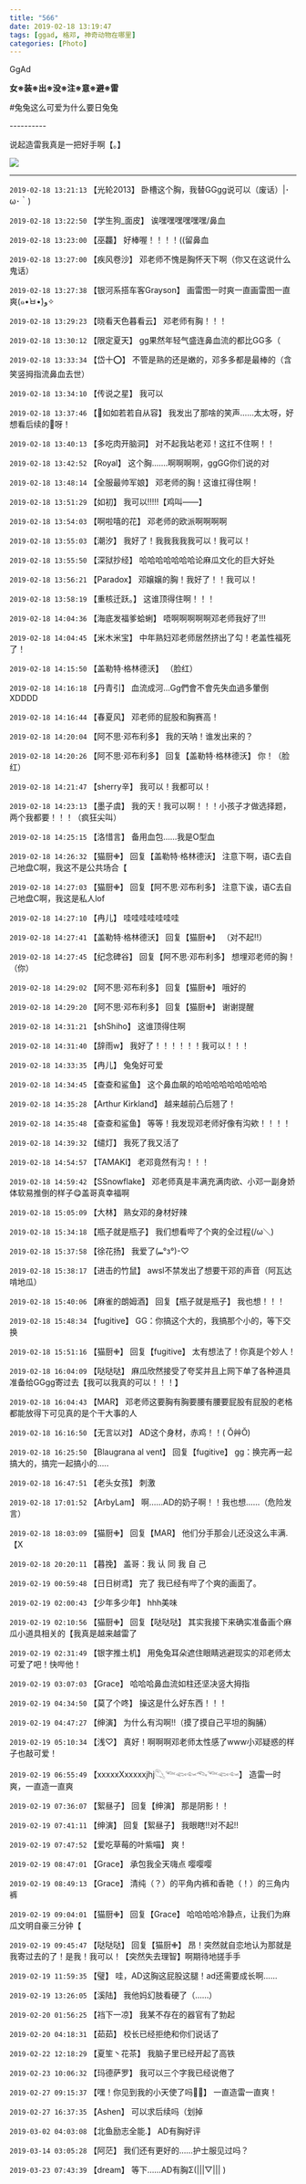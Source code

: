 ```yaml
---
title: "566"
date: 2019-02-18 13:19:47
tags: [ggad, 格邓, 神奇动物在哪里]
categories: [Photo]
---
```


<p>GgAd</p> 
<p><strong>女※装※出※没※注※意※避※雷</strong></p> 
<p>#兔兔这么可爱为什么要日兔兔</p> 
<p>----------</p> 
<p>说起造雷我真是一把好手啊【。】</p>

![](https://raw.githubusercontent.com/alicewish/meowchain247/master/img_cVZNdzJtQk9JV2Z6UGFVNnJSa3EvUzF6NklHa1J1cERuRldXeWwyZWZ1QjIwMDFLZEttOFpnPT0.jpg)

---

`2019-02-18 13:21:13` 【光轮2013】 卧槽这个胸，我替GGgg说可以（废话）|･ω･｀)

`2019-02-18 13:22:50` 【学生狗\_面皮】 诶嘿嘿嘿嘿嘿嘿/鼻血

`2019-02-18 13:23:00` 【巫龘】 好棒喔！！！！((留鼻血

`2019-02-18 13:27:00` 【疾风卷沙】 邓老师不愧是胸怀天下啊（你又在这说什么鬼话）

`2019-02-18 13:27:38` 【银河系搭车客Grayson】 画雷图一时爽一直画雷图一直爽(๑•̀ㅂ•́)و✧

`2019-02-18 13:29:23` 【晓看天色暮看云】 邓老师有胸！！！

`2019-02-18 13:30:12` 【限定夏天】 gg果然年轻气盛连鼻血流的都比GG多（

`2019-02-18 13:33:34` 【岱十⭕】 不管是熟的还是嫩的，邓多多都是最棒的（含笑竖拇指流鼻血去世）

`2019-02-18 13:34:10` 【传说之星】 我可以

`2019-02-18 13:37:46` 【🥕如如若若自从容】 我发出了那啥的笑声……太太呀，好想看后续的🚗呀！

`2019-02-18 13:40:13` 【多吃肉开脑洞】 对不起我站老邓！这扛不住啊！！

`2019-02-18 13:42:52` 【Royal】 这个胸.......啊啊啊啊，ggGG你们说的对

`2019-02-18 13:48:14` 【全服最帅军娘】 邓老师的胸！这谁扛得住啊！

`2019-02-18 13:51:29` 【如初】 我可以!!!!!【鸡叫——】

`2019-02-18 13:54:03` 【啊啦嘻的花】 邓老师的欧派啊啊啊啊

`2019-02-18 13:55:03` 【潮汐】 我好了！我我我我我可以！我可以！

`2019-02-18 13:55:50` 【深狱抄经】 哈哈哈哈哈哈哈论麻瓜文化的巨大好处

`2019-02-18 13:56:21` 【Paradox】 邓嬢嬢的胸！我好了！！我可以！

`2019-02-18 13:58:19` 【重核迁跃。】 这谁顶得住啊！！！

`2019-02-18 14:04:36` 【海底发福爹蛤蜊】 唔啊啊啊啊啊邓老师我好了!!!

`2019-02-18 14:04:45` 【米木米宝】 中年熟妇邓老师居然挤出了勾！老盖性福死了！

`2019-02-18 14:15:50` 【盖勒特·格林德沃】 （脸红）

`2019-02-18 14:16:18` 【丹青引】 血流成河...Gg們會不會先失血過多暈倒XDDDD

`2019-02-18 14:16:44` 【春夏风】 邓老师的屁股和胸赛高！

`2019-02-18 14:20:04` 【阿不思·邓布利多】 我的天呐！谁发出来的？

`2019-02-18 14:20:26` 【阿不思·邓布利多】 回复【盖勒特·格林德沃】 你！（脸红）

`2019-02-18 14:21:47` 【sherry辛】 我可以！我都可以！

`2019-02-18 14:23:13` 【墨子虞】 我的天！我可以啊！！！小孩子才做选择题，两个我都要！！！（疯狂尖叫）

`2019-02-18 14:25:15` 【洛惜言】 备用血包……我是O型血

`2019-02-18 14:26:32` 【猫厨✙】 回复【盖勒特·格林德沃】 注意下啊，语C去自己地盘C啊，我这不是公共场合【

`2019-02-18 14:27:03` 【猫厨✙】 回复【阿不思·邓布利多】 注意下诶，语C去自己地盘C啊，我这是私人lof

`2019-02-18 14:27:10` 【冉儿】 哇哇哇哇哇哇哇

`2019-02-18 14:27:41` 【盖勒特·格林德沃】 回复【猫厨✙】 （对不起!!）

`2019-02-18 14:27:45` 【纪念碑谷】 回复【阿不思·邓布利多】 想埋邓老师的胸！（你）

`2019-02-18 14:29:02` 【阿不思·邓布利多】 回复【猫厨✙】 哦好的

`2019-02-18 14:29:20` 【阿不思·邓布利多】 回复【猫厨✙】 谢谢提醒

`2019-02-18 14:31:21` 【shShiho】 这谁顶得住啊

`2019-02-18 14:31:40` 【辞雨w】 我好了！！！！！！我可以！！！

`2019-02-18 14:33:35` 【冉儿】 兔兔好可爱

`2019-02-18 14:34:45` 【查查和鲨鱼】 这个鼻血飙的哈哈哈哈哈哈哈哈哈

`2019-02-18 14:35:28` 【Arthur Kirkland】 越来越前凸后翘了！

`2019-02-18 14:35:48` 【查查和鲨鱼】 等等！我发现邓老师好像有沟欸！！！！

`2019-02-18 14:39:32` 【缱灯】 我死了我又活了

`2019-02-18 14:54:57` 【TAMAKI】 老邓竟然有沟！！！

`2019-02-18 14:59:42` 【SSnowflake】 邓老师真是丰满充满肉欲、小邓一副身娇体软易推倒的样子😋盖哥真幸福啊

`2019-02-18 15:05:09` 【大林】 熟女邓的身材好辣

`2019-02-18 15:34:18` 【瓶子就是瓶子】 我们想看哔了个爽的全过程(/ω＼)

`2019-02-18 15:37:58` 【徐花扬】 我爱了(⑉°з°)-♡

`2019-02-18 15:38:17` 【进击的竹鼠】 awsl不禁发出了想要干邓的声音（阿瓦达啃地瓜）

`2019-02-18 15:40:06` 【麻雀的朗姆酒】 回复【瓶子就是瓶子】 我也想！！！

`2019-02-18 15:48:34` 【fugitive】 GG：你搞这个大的，我搞那个小的，等下交换

`2019-02-18 15:51:16` 【猫厨✙】 回复【fugitive】 太有想法了！你真是个妙人！

`2019-02-18 16:04:09` 【哒哒哒】 麻瓜欣然接受了夸奖并且上网下单了各种道具准备给GGgg寄过去【我可以我真的可以！！！】

`2019-02-18 16:04:43` 【MAR】 邓老师这要胸有胸要腰有腰要屁股有屁股的老格都能放得下可见真的是个干大事的人

`2019-02-18 16:16:50` 【无言以对】 AD这个身材，赤鸡！！( Ŏ艸Ŏ)

`2019-02-18 16:25:50` 【Blaugrana al vent】 回复【fugitive】 gg：换完再一起搞大的，搞完一起搞小的.....

`2019-02-18 16:47:51` 【老头女孩】 刺激

`2019-02-18 17:01:52` 【ArbyLam】 啊……AD的奶子啊！！我也想……（危险发言）

`2019-02-18 18:03:09` 【猫厨✙】 回复【MAR】 他们分手那会儿还没这么丰满.【X

`2019-02-18 20:20:11` 【暮挽】 盖哥：我 认 同 我 自 己

`2019-02-19 00:59:48` 【日日树鸢】 完了 我已经有哔了个爽的画面了。

`2019-02-19 02:00:43` 【少年多少年】 hhh美味

`2019-02-19 02:10:56` 【猫厨✙】 回复【哒哒哒】 其实我接下来确实准备画个麻瓜小道具相关的【我真是越来越雷了

`2019-02-19 02:31:49` 【银字推土机】 用兔兔耳朵遮住眼睛逃避现实的邓老师太可爱了吧！快哔他！

`2019-02-19 03:07:03` 【Grace】 哈哈哈鼻血流如柱还坚决竖大拇指

`2019-02-19 04:34:50` 【莫了个咚】 操这是什么好东西！！！

`2019-02-19 04:47:27` 【绅演】 为什么有沟啊!!（摸了摸自己平坦的胸脯）

`2019-02-19 05:10:34` 【浅♡】 真好！啊啊啊邓老师太性感了www小邓疑惑的样子也敲可爱！

`2019-02-19 06:55:49` 【xxxxxXxxxxxjhj𓆡𓆝𓆟𓆜𓆞𓆝𓆟𓆜】 造雷一时爽，一直造一直爽

`2019-02-19 07:36:07` 【絮昼子】 回复【绅演】 那是阴影！！

`2019-02-19 07:41:11` 【绅演】 回复【絮昼子】 我眼瞎!!对不起!!

`2019-02-19 07:47:52` 【爱吃草莓的叶紫喵】 爽！

`2019-02-19 08:47:01` 【Grace】 承包我全天嗨点 嘤嘤嘤

`2019-02-19 08:49:13` 【Grace】 清纯（？）的平角内裤和香艳（！）的三角内裤

`2019-02-19 09:04:01` 【猫厨✙】 回复【Grace】 哈哈哈哈冷静点，让我们为麻瓜文明自豪三分钟【

`2019-02-19 09:45:47` 【哒哒哒】 回复【猫厨✙】 昂！突然就自恋地认为那就是我寄过去的了！是我！我可以！【突然失去理智】啊期待地搓手手

`2019-02-19 11:59:35` 【璧】 哇，AD这胸这屁股这腿！ad还需要成长啊……

`2019-02-19 13:26:05` 【溪陆】 我他妈幻肢看硬了（……）

`2019-02-20 01:56:25` 【裆下一凉】 我某不存在的器官有了勃起

`2019-02-20 04:18:31` 【茹茹】 校长已经拒绝和你们说话了

`2019-02-22 12:18:29` 【夏笙丶花茶】 我脑子里已经开起了高铁

`2019-02-23 10:06:32` 【玛德萨罗】 我可以三个字我已经说倦了

`2019-02-27 09:15:37` 【嘿！你见到我的小天使了吗👼🏻】 一直造雷一直爽！

`2019-02-27 16:37:35` 【Ashen】 可以求后续吗（划掉

`2019-03-02 04:03:08` 【北鱼励志全能.】 AD有胸好评

`2019-03-14 03:05:28` 【阿茫】 我们还有更好的……护士服见过吗？

`2019-03-23 07:43:39` 【dream】 等下……AD有胸Σ(|||▽||| )
